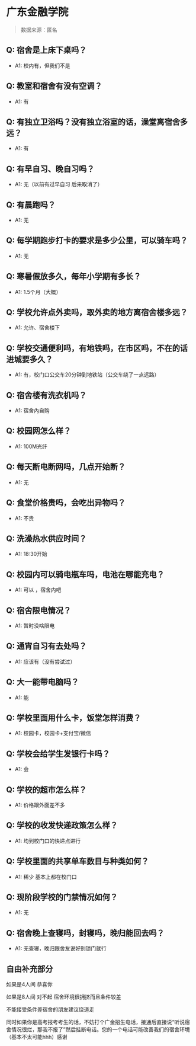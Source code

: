 # 广东金融学院

> 数据来源：匿名

## Q: 宿舍是上床下桌吗？

- A1: 校内有，但我们不是

## Q: 教室和宿舍有没有空调？

- A1: 有

## Q: 有独立卫浴吗？没有独立浴室的话，澡堂离宿舍多远？

- A1: 有

## Q: 有早自习、晚自习吗？

- A1: 无（以前有过早自习 后来取消了）

## Q: 有晨跑吗？

- A1: 无

## Q: 每学期跑步打卡的要求是多少公里，可以骑车吗？

- A1: 无

## Q: 寒暑假放多久，每年小学期有多长？

- A1: 1.5个月（大概）

## Q: 学校允许点外卖吗，取外卖的地方离宿舍楼多远？

- A1: 允许、宿舍楼下

## Q: 学校交通便利吗，有地铁吗，在市区吗，不在的话进城要多久？

- A1: 有，校门口公交车20分钟到地铁站（公交车绕了一点远路）

## Q: 宿舍楼有洗衣机吗？

- A1: 宿舍內自购

## Q: 校园网怎么样？

- A1: 100M光纤

## Q: 每天断电断网吗，几点开始断？

- A1: 无

## Q: 食堂价格贵吗，会吃出异物吗？

- A1: 不贵

## Q: 洗澡热水供应时间？

- A1: 18:30开始

## Q: 校园内可以骑电瓶车吗，电池在哪能充电？

- A1: 可以 ，宿舍内吧

## Q: 宿舍限电情况？

- A1: 暂时没啥限电

## Q: 通宵自习有去处吗？

- A1: 应该有（没有尝试过）

## Q: 大一能带电脑吗？

- A1: 能

## Q: 学校里面用什么卡，饭堂怎样消费？

- A1: 校园卡，校园卡+支付宝/微信

## Q: 学校会给学生发银行卡吗？

- A1: 会

## Q: 学校的超市怎么样？

- A1: 价格跟外面差不多

## Q: 学校的收发快递政策怎么样？

- A1: 均到校门口的快递点进行

## Q: 学校里面的共享单车数目与种类如何？

- A1: 稀少 基本上都在校门口

## Q: 现阶段学校的门禁情况如何？

- A1: 无

## Q: 宿舍晚上查寝吗，封寝吗，晚归能回去吗？

- A1: 无查寝，晚归跟舍友说好别锁门就行

## 自由补充部分

如果是4人间 恭喜你

如果是8人间 对不起 宿舍环境很拥挤而且条件较差

不能接受条件差宿舍的朋友建议绕道走

同时如果你是高考报考考生的话，不妨打个广金招生电话，接通后直接说“听说宿舍情况很烂，那我不报了”然后挂断电话。您的一个电话可能改善我们的宿舍环境（基本不太可能hhh）感谢